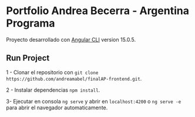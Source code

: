 # Portfolio Andrea Becerra - Argentina Programa

Proyecto desarrollado con [Angular CLI](https://github.com/angular/angular-cli) version 15.0.5.

## Run Project

1 - Clonar el repositorio con `git clone https://github.com/andreamabel/finalAP-frontend.git`.

2 - Instalar dependencias `npm install`.

3- Ejecutar en consola `ng serve` y abrir en `localhost:4200` o `ng serve -e` para abrir el navegador automaticamente.